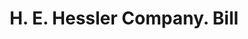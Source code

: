 ---
doi: 10.7916/D84Q963R
date_other: '1910'
date_other_textual: '1910'
form: printed ephemera
genre:
- Invoices
name:
- H. E. Hessler Company
object_in_context_url: https://biggert.cul.columbia.edu/items/view/ave_biggert_01207
subject_hierarchical_geographic:
- Syracuse, New York, United States
subject_name:
- H. E. Hessler Company
title: H. E. Hessler Company. Bill
sort_title: H. E. Hessler Company. Bill
call_number: ave_biggert_01207
coordinates:
- 43.04694444444444,-76.14444444444445
pid: ave_biggert_01207
identifiers: ave_biggert_01207
thumbnail: https://derivativo-3.library.columbia.edu/iiif/2/ldpd:343397/full/!256,256/0/native.jpg
permalink: /biggert/ave_biggert_01207/
layout: iiif-image-page
---